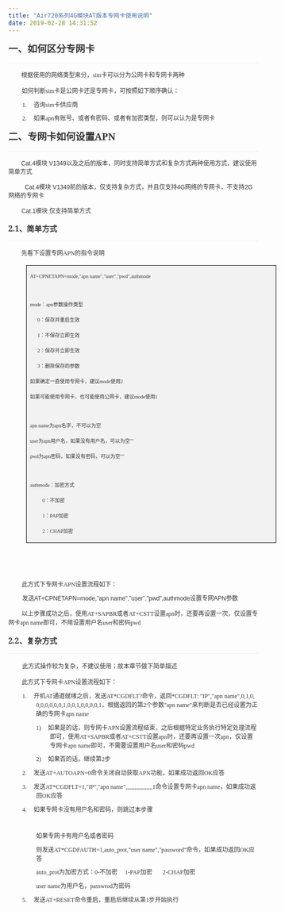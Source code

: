 ```yaml
---
title: "Air720系列4G模块AT版本专网卡使用说明"
date: 2019-02-28 14:31:52
---
```


<div style="border-top: none; border-right: none; border-left: none; border-image: initial; border-bottom: 1pt solid rgb(238, 238, 238); padding: 0cm 0cm 4pt; background-image: initial; background-position: initial; background-size: initial; background-repeat: initial; background-attachment: initial; background-origin: initial; background-clip: initial;">

<p class="MsoNormal" align="left" style="margin-bottom: 7.4pt; background-image: initial; background-position: initial; background-size: initial; background-repeat: initial; background-attachment: initial; background-origin: initial; background-clip: initial; word-break: break-all; border: none; padding: 0cm;"><a name="下载安装"></a><b><span style="font-size:14.5pt;font-family:&quot;微软雅黑&quot;,&quot;sans-serif&quot;;mso-ascii-font-family:
inherit;mso-hansi-font-family:inherit;mso-bidi-font-family:宋体;color:#333333;
mso-font-kerning:18.0pt">一、如何区分专网卡</span></b><b><span lang="EN-US" style="font-size:14.5pt;font-family:&quot;inherit&quot;,&quot;serif&quot;;mso-fareast-font-family:
微软雅黑;mso-bidi-font-family:宋体;color:#333333;mso-font-kerning:18.0pt"><o:p></o:p></span></b></p>

</div><p class="MsoNormal" align="left" style="margin-bottom: 7.4pt; background-image: initial; background-position: initial; background-size: initial; background-repeat: initial; background-attachment: initial; background-origin: initial; background-clip: initial; word-break: break-all;"><span lang="EN-US" style="font-size:6.5pt;font-family:&quot;微软雅黑&quot;,&quot;sans-serif&quot;;mso-bidi-font-family:
宋体;color:#333333;mso-font-kerning:0pt">&nbsp;&nbsp;&nbsp;&nbsp;&nbsp;&nbsp;&nbsp;&nbsp;&nbsp;&nbsp;&nbsp; </span><span style="font-size:9.0pt;font-family:&quot;微软雅黑&quot;,&quot;sans-serif&quot;;mso-bidi-font-family:
宋体;color:#333333;mso-font-kerning:0pt">根据使用的网络类型来分，<span lang="EN-US">sim</span>卡可以分为公网卡和专网卡两种<span lang="EN-US"><o:p></o:p></span></span></p><p class="MsoNormal" align="left" style="margin-bottom: 7.4pt; background-image: initial; background-position: initial; background-size: initial; background-repeat: initial; background-attachment: initial; background-origin: initial; background-clip: initial; word-break: break-all;"><span lang="EN-US" style="font-size:9.0pt;font-family:&quot;微软雅黑&quot;,&quot;sans-serif&quot;;mso-bidi-font-family:
宋体;color:#333333;mso-font-kerning:0pt">&nbsp;&nbsp;&nbsp;&nbsp;&nbsp;&nbsp;&nbsp;&nbsp; </span><span style="font-size:9.0pt;font-family:&quot;微软雅黑&quot;,&quot;sans-serif&quot;;mso-bidi-font-family:
宋体;color:#333333;mso-font-kerning:0pt">如何判断<span lang="EN-US">sim</span>卡是公网卡还是专网卡，可按照如下顺序确认：<span lang="EN-US"><o:p></o:p></span></span></p><p class="MsoListParagraph" align="left" style="margin: 0cm 0cm 7.4pt 42pt; text-indent: -21pt; background-image: initial; background-position: initial; background-size: initial; background-repeat: initial; background-attachment: initial; background-origin: initial; background-clip: initial; word-break: break-all;"><!--[if !supportLists]--><span lang="EN-US" style="font-size:9.0pt;font-family:&quot;微软雅黑&quot;,&quot;sans-serif&quot;;mso-bidi-font-family:
微软雅黑;color:#333333;mso-font-kerning:0pt">1.<span style="font-variant-numeric: normal; font-variant-east-asian: normal; font-stretch: normal; font-size: 7pt; line-height: normal; font-family: &quot;Times New Roman&quot;;">&nbsp;&nbsp;&nbsp;&nbsp;&nbsp; </span></span><!--[endif]--><span style="font-size:9.0pt;font-family:&quot;微软雅黑&quot;,&quot;sans-serif&quot;;mso-bidi-font-family:
宋体;color:#333333;mso-font-kerning:0pt">咨询<span lang="EN-US">sim</span>卡供应商<span lang="EN-US"><o:p></o:p></span></span></p><p class="MsoListParagraph" align="left" style="margin: 0cm 0cm 7.4pt 42pt; text-indent: -21pt; background-image: initial; background-position: initial; background-size: initial; background-repeat: initial; background-attachment: initial; background-origin: initial; background-clip: initial; word-break: break-all;"><!--[if !supportLists]--><span lang="EN-US" style="font-size:9.0pt;font-family:&quot;微软雅黑&quot;,&quot;sans-serif&quot;;mso-bidi-font-family:
微软雅黑;color:#333333;mso-font-kerning:0pt">2.<span style="font-variant-numeric: normal; font-variant-east-asian: normal; font-stretch: normal; font-size: 7pt; line-height: normal; font-family: &quot;Times New Roman&quot;;">&nbsp;&nbsp;&nbsp;&nbsp;&nbsp; </span></span><!--[endif]--><span style="font-size:9.0pt;font-family:&quot;微软雅黑&quot;,&quot;sans-serif&quot;;mso-bidi-font-family:
宋体;color:#333333;mso-font-kerning:0pt">如果<span lang="EN-US">apn</span>有账号、或者有密码、或者有加密类型，则可以认为是专网卡<span lang="EN-US"><o:p></o:p></span></span></p><div style="border-top: none; border-right: none; border-left: none; border-image: initial; border-bottom: 1pt solid rgb(238, 238, 238); padding: 0cm 0cm 4pt; background-image: initial; background-position: initial; background-size: initial; background-repeat: initial; background-attachment: initial; background-origin: initial; background-clip: initial;">

<p class="MsoNormal" align="left" style="margin-bottom: 7.4pt; background-image: initial; background-position: initial; background-size: initial; background-repeat: initial; background-attachment: initial; background-origin: initial; background-clip: initial; word-break: break-all; border: none; padding: 0cm;"><b><span style="font-size:14.5pt;font-family:&quot;微软雅黑&quot;,&quot;sans-serif&quot;;mso-ascii-font-family:
inherit;mso-hansi-font-family:inherit;mso-bidi-font-family:宋体;color:#333333;
mso-font-kerning:18.0pt">二、专网卡如何设置</span></b><b><span lang="EN-US" style="font-size:14.5pt;font-family:&quot;inherit&quot;,&quot;serif&quot;;mso-fareast-font-family:
微软雅黑;mso-bidi-font-family:宋体;color:#333333;mso-font-kerning:18.0pt">APN<o:p></o:p></span></b></p>

</div><p class="MsoNormal" align="left" style="margin-bottom: 7.4pt; background-image: initial; background-position: initial; background-size: initial; background-repeat: initial; background-attachment: initial; background-origin: initial; background-clip: initial; word-break: break-all;"><span lang="EN-US" style="font-size:6.5pt;font-family:&quot;微软雅黑&quot;,&quot;sans-serif&quot;;mso-bidi-font-family:
宋体;color:#333333;mso-font-kerning:0pt">&nbsp; &nbsp; &nbsp; &nbsp; &nbsp; &nbsp;&nbsp;</span><span lang="EN-US" style="color: rgb(51, 51, 51); font-size: 9pt; font-family: 微软雅黑, sans-serif;">Cat.4模块&nbsp;</span><span style="color: rgb(51, 51, 51); font-family: 微软雅黑, sans-serif; font-size: 12px;">V1349</span><span style="color: rgb(51, 51, 51); font-size: 9pt; font-family: 微软雅黑, sans-serif;">以及之后的版本，同时支持简单方式和复杂方式两种使用方式，建议使用简单方式</span></p><p class="MsoNormal" align="left" style="margin-bottom: 7.4pt; color: rgb(51, 51, 51); font-family: &quot;Helvetica Neue&quot;, Helvetica, Arial, &quot;PingFang SC&quot;, &quot;Hiragino Sans GB&quot;, &quot;WenQuanYi Micro Hei&quot;, &quot;Microsoft Yahei&quot;, sans-serif; font-size: 14px; background-image: initial; background-position: initial; background-size: initial; background-repeat: initial; background-attachment: initial; background-origin: initial; background-clip: initial; word-break: break-all;"><span lang="EN-US" style="font-size: 9pt; font-family: 微软雅黑, sans-serif;">&nbsp; &nbsp; &nbsp; &nbsp; &nbsp;&nbsp;</span><span style="font-family: 微软雅黑, sans-serif; font-size: 12px;">Cat.4模块&nbsp;</span><span lang="EN-US" style="font-size: 9pt; font-family: 微软雅黑, sans-serif;">V1349</span><span style="font-size: 9pt; font-family: 微软雅黑, sans-serif;">前的版本，仅支持复杂方式，并且仅支持<span lang="EN-US">4G</span>网络的专网卡，不支持<span lang="EN-US">2G</span>网络的专网卡</span></p><p class="MsoNormal" align="left" style="margin-bottom: 7.4pt; color: rgb(51, 51, 51); font-family: &quot;Helvetica Neue&quot;, Helvetica, Arial, &quot;PingFang SC&quot;, &quot;Hiragino Sans GB&quot;, &quot;WenQuanYi Micro Hei&quot;, &quot;Microsoft Yahei&quot;, sans-serif; font-size: 14px; background-image: initial; background-position: initial; background-size: initial; background-repeat: initial; background-attachment: initial; background-origin: initial; background-clip: initial; word-break: break-all;"><span lang="EN-US" style="font-size: 6.5pt; font-family: 微软雅黑, sans-serif;">&nbsp; &nbsp; &nbsp; &nbsp; &nbsp; &nbsp;</span><span lang="EN-US" style="font-size: 9pt; font-family: 微软雅黑, sans-serif;">Cat.1模块 仅支持</span><span style="font-size: 9pt; font-family: 微软雅黑, sans-serif;">简单方式</span></p><div style="border-top: none; border-right: none; border-left: none; border-image: initial; border-bottom: 1pt solid rgb(238, 238, 238); padding: 0cm 0cm 4pt; background-image: initial; background-position: initial; background-size: initial; background-repeat: initial; background-attachment: initial; background-origin: initial; background-clip: initial;">

<p class="MsoNormal" align="left" style="margin: 12pt 0cm 7.4pt; background-image: initial; background-position: initial; background-size: initial; background-repeat: initial; background-attachment: initial; background-origin: initial; background-clip: initial; word-break: break-all; border: none; padding: 0cm;"><b><span lang="EN-US" style="font-size:11.5pt;font-family:&quot;inherit&quot;,&quot;serif&quot;;mso-fareast-font-family:
微软雅黑;mso-bidi-font-family:宋体;color:#333333;mso-font-kerning:0pt">2.1</span></b><b><span style="font-size:11.5pt;font-family:&quot;微软雅黑&quot;,&quot;sans-serif&quot;;mso-ascii-font-family:
inherit;mso-hansi-font-family:inherit;mso-bidi-font-family:宋体;color:#333333;
mso-font-kerning:0pt">、简单方式</span></b></p>

</div><p class="MsoNormal" align="left" style="margin-bottom: 7.4pt; background-image: initial; background-position: initial; background-size: initial; background-repeat: initial; background-attachment: initial; background-origin: initial; background-clip: initial; word-break: break-all;"><span lang="EN-US" style="font-size:6.5pt;font-family:&quot;微软雅黑&quot;,&quot;sans-serif&quot;;mso-bidi-font-family:
宋体;color:#333333;mso-font-kerning:0pt">&nbsp;&nbsp;&nbsp;&nbsp;&nbsp;&nbsp;&nbsp;&nbsp;&nbsp;&nbsp;&nbsp; </span><span style="font-size:9.0pt;font-family:&quot;微软雅黑&quot;,&quot;sans-serif&quot;;mso-bidi-font-family:
宋体;color:#333333;mso-font-kerning:0pt">先看下设置专网<span lang="EN-US">APN</span>的指令说明<span lang="EN-US"><o:p></o:p></span></span></p><table class="MsoTableGrid" border="1" cellspacing="0" cellpadding="0" style="margin-left: 26.7pt; background: rgb(242, 242, 242); border: none;">
 <tbody><tr>
  <td width="666" valign="top" style="width:399.4pt;border:solid black 1.0pt;
  mso-border-themecolor:text1;mso-border-alt:solid black .5pt;mso-border-themecolor:
  text1;padding:0cm 5.4pt 0cm 5.4pt">
  <p class="MsoNormal" align="left" style="word-break: break-all;"><span lang="EN-US" style="font-size:7.5pt;font-family:
  &quot;微软雅黑&quot;,&quot;sans-serif&quot;;mso-bidi-font-family:宋体;color:#333333;mso-font-kerning:
  0pt">AT+CPNETAPN=mode,"apn name","user","pwd",authmode<o:p></o:p></span></p>
  <p class="MsoNormal" align="left" style="word-break: break-all;"><span lang="EN-US" style="font-size:7.5pt;font-family:
  &quot;微软雅黑&quot;,&quot;sans-serif&quot;;mso-bidi-font-family:宋体;color:#333333;mso-font-kerning:
  0pt"><o:p>&nbsp;</o:p></span></p>
  <p class="MsoNormal" align="left" style="word-break: break-all;"><span lang="EN-US" style="font-size:7.5pt;font-family:
  &quot;微软雅黑&quot;,&quot;sans-serif&quot;;mso-bidi-font-family:宋体;color:#333333;mso-font-kerning:
  0pt">mode</span><span style="font-size:7.5pt;font-family:&quot;微软雅黑&quot;,&quot;sans-serif&quot;;
  mso-bidi-font-family:宋体;color:#333333;mso-font-kerning:0pt">：<span lang="EN-US">apn</span>参数操作类型<span lang="EN-US"><o:p></o:p></span></span></p>
  <p class="MsoNormal" align="left" style="word-break: break-all;"><span lang="EN-US" style="font-size:7.5pt;font-family:
  &quot;微软雅黑&quot;,&quot;sans-serif&quot;;mso-bidi-font-family:宋体;color:#333333;mso-font-kerning:
  0pt">&nbsp;&nbsp;&nbsp;&nbsp;&nbsp; 0</span><span style="font-size:7.5pt;font-family:&quot;微软雅黑&quot;,&quot;sans-serif&quot;;mso-bidi-font-family:
  宋体;color:#333333;mso-font-kerning:0pt">：保存并重启生效<span lang="EN-US"><o:p></o:p></span></span></p>
  <p class="MsoNormal" align="left" style="word-break: break-all;"><span lang="EN-US" style="font-size:7.5pt;font-family:
  &quot;微软雅黑&quot;,&quot;sans-serif&quot;;mso-bidi-font-family:宋体;color:#333333;mso-font-kerning:
  0pt">&nbsp;&nbsp;&nbsp;&nbsp;&nbsp; 1</span><span style="font-size:7.5pt;font-family:&quot;微软雅黑&quot;,&quot;sans-serif&quot;;mso-bidi-font-family:
  宋体;color:#333333;mso-font-kerning:0pt">：不保存立即生效<span lang="EN-US"><o:p></o:p></span></span></p>
  <p class="MsoNormal" align="left" style="word-break: break-all;"><span lang="EN-US" style="font-size:7.5pt;font-family:
  &quot;微软雅黑&quot;,&quot;sans-serif&quot;;mso-bidi-font-family:宋体;color:#333333;mso-font-kerning:
  0pt">&nbsp;&nbsp;&nbsp;&nbsp;&nbsp; 2</span><span style="font-size:7.5pt;font-family:&quot;微软雅黑&quot;,&quot;sans-serif&quot;;mso-bidi-font-family:
  宋体;color:#333333;mso-font-kerning:0pt">：保存并立即生效<span lang="EN-US"><o:p></o:p></span></span></p>
  <p class="MsoNormal" align="left" style="word-break: break-all;"><span lang="EN-US" style="font-size:7.5pt;font-family:
  &quot;微软雅黑&quot;,&quot;sans-serif&quot;;mso-bidi-font-family:宋体;color:#333333;mso-font-kerning:
  0pt">&nbsp;&nbsp;&nbsp;&nbsp;&nbsp; 3</span><span style="font-size:7.5pt;font-family:&quot;微软雅黑&quot;,&quot;sans-serif&quot;;mso-bidi-font-family:
  宋体;color:#333333;mso-font-kerning:0pt">：删除保存的参数<span lang="EN-US"><o:p></o:p></span></span></p>
  <p class="MsoNormal" align="left" style="word-break: break-all;"><span style="font-size:7.5pt;font-family:&quot;微软雅黑&quot;,&quot;sans-serif&quot;;
  mso-bidi-font-family:宋体;color:#333333;mso-font-kerning:0pt">如果确定一直使用专网卡，建议<span lang="EN-US">mode</span>使用<span lang="EN-US">2<o:p></o:p></span></span></p>
  <p class="MsoNormal" align="left" style="word-break: break-all;"><span style="font-size:7.5pt;font-family:&quot;微软雅黑&quot;,&quot;sans-serif&quot;;
  mso-bidi-font-family:宋体;color:#333333;mso-font-kerning:0pt">如果可能使用专网卡，也可能使用公网卡，建议<span lang="EN-US">mode</span>使用<span lang="EN-US">1<o:p></o:p></span></span></p>
  <p class="MsoNormal" align="left" style="word-break: break-all;"><span lang="EN-US" style="font-size:7.5pt;font-family:
  &quot;微软雅黑&quot;,&quot;sans-serif&quot;;mso-bidi-font-family:宋体;color:#333333;mso-font-kerning:
  0pt"><o:p>&nbsp;</o:p></span></p>
  <p class="MsoNormal" align="left" style="word-break: break-all;"><span lang="EN-US" style="font-size:7.5pt;font-family:
  &quot;微软雅黑&quot;,&quot;sans-serif&quot;;mso-bidi-font-family:宋体;color:#333333;mso-font-kerning:
  0pt">apn name</span><span style="font-size:7.5pt;font-family:&quot;微软雅黑&quot;,&quot;sans-serif&quot;;
  mso-bidi-font-family:宋体;color:#333333;mso-font-kerning:0pt">为<span lang="EN-US">apn</span>名字，不可以为空<span lang="EN-US"><o:p></o:p></span></span></p>
  <p class="MsoNormal" align="left" style="word-break: break-all;"><span lang="EN-US" style="font-size:7.5pt;font-family:
  &quot;微软雅黑&quot;,&quot;sans-serif&quot;;mso-bidi-font-family:宋体;color:#333333;mso-font-kerning:
  0pt">user</span><span style="font-size:7.5pt;font-family:&quot;微软雅黑&quot;,&quot;sans-serif&quot;;
  mso-bidi-font-family:宋体;color:#333333;mso-font-kerning:0pt">为<span lang="EN-US">apn</span>用户名，如果没有用户名，可以为空<span lang="EN-US">""<o:p></o:p></span></span></p>
  <p class="MsoNormal" align="left" style="word-break: break-all;"><span lang="EN-US" style="font-size:7.5pt;font-family:
  &quot;微软雅黑&quot;,&quot;sans-serif&quot;;mso-bidi-font-family:宋体;color:#333333;mso-font-kerning:
  0pt">pwd</span><span style="font-size:7.5pt;font-family:&quot;微软雅黑&quot;,&quot;sans-serif&quot;;
  mso-bidi-font-family:宋体;color:#333333;mso-font-kerning:0pt">为<span lang="EN-US">apn</span>密码，如果没有密码，可以为空<span lang="EN-US">""<o:p></o:p></span></span></p>
  <p class="MsoNormal" align="left" style="word-break: break-all;"><span lang="EN-US" style="font-size:7.5pt;font-family:
  &quot;微软雅黑&quot;,&quot;sans-serif&quot;;mso-bidi-font-family:宋体;color:#333333;mso-font-kerning:
  0pt"><o:p>&nbsp;</o:p></span></p>
  <p class="MsoNormal" align="left" style="word-break: break-all;"><span lang="EN-US" style="font-size:7.5pt;font-family:
  &quot;微软雅黑&quot;,&quot;sans-serif&quot;;mso-bidi-font-family:宋体;color:#333333;mso-font-kerning:
  0pt">authmode</span><span style="font-size:7.5pt;font-family:&quot;微软雅黑&quot;,&quot;sans-serif&quot;;
  mso-bidi-font-family:宋体;color:#333333;mso-font-kerning:0pt">：加密方式<span lang="EN-US"><o:p></o:p></span></span></p>
  <p class="MsoNormal" align="left" style="word-break: break-all;"><span lang="EN-US" style="font-size:7.5pt;font-family:
  &quot;微软雅黑&quot;,&quot;sans-serif&quot;;mso-bidi-font-family:宋体;color:#333333;mso-font-kerning:
  0pt">&nbsp;&nbsp;&nbsp;&nbsp;&nbsp;&nbsp;&nbsp;&nbsp;&nbsp; 0</span><span style="font-size:7.5pt;font-family:&quot;微软雅黑&quot;,&quot;sans-serif&quot;;mso-bidi-font-family:
  宋体;color:#333333;mso-font-kerning:0pt">：不加密<span lang="EN-US"><o:p></o:p></span></span></p>
  <p class="MsoNormal" align="left" style="word-break: break-all;"><span lang="EN-US" style="font-size:7.5pt;font-family:
  &quot;微软雅黑&quot;,&quot;sans-serif&quot;;mso-bidi-font-family:宋体;color:#333333;mso-font-kerning:
  0pt">&nbsp;&nbsp;&nbsp;&nbsp;&nbsp;&nbsp;&nbsp;&nbsp;&nbsp; 1</span><span style="font-size:7.5pt;font-family:&quot;微软雅黑&quot;,&quot;sans-serif&quot;;mso-bidi-font-family:
  宋体;color:#333333;mso-font-kerning:0pt">：<span lang="EN-US">PAP</span>加密<span lang="EN-US"><o:p></o:p></span></span></p>
  <p class="MsoNormal" align="left" style="word-break: break-all;"><span lang="EN-US" style="font-size:7.5pt;font-family:
  &quot;微软雅黑&quot;,&quot;sans-serif&quot;;mso-bidi-font-family:宋体;color:#333333;mso-font-kerning:
  0pt">&nbsp;&nbsp;&nbsp;&nbsp;&nbsp;&nbsp;&nbsp;&nbsp;&nbsp; 2</span><span style="font-size:7.5pt;font-family:&quot;微软雅黑&quot;,&quot;sans-serif&quot;;mso-bidi-font-family:
  宋体;color:#333333;mso-font-kerning:0pt">：<span lang="EN-US">CHAP</span>加密</span><span lang="EN-US" style="font-size:9.0pt;font-family:&quot;微软雅黑&quot;,&quot;sans-serif&quot;;mso-bidi-font-family:
  宋体;color:#333333;mso-font-kerning:0pt"><o:p></o:p></span></p>
  </td>
 </tr>
</tbody></table><p class="MsoNormal" align="left" style="background-image: initial; background-position: initial; background-size: initial; background-repeat: initial; background-attachment: initial; background-origin: initial; background-clip: initial; word-break: break-all;"><span lang="EN-US" style="font-size:9.0pt;
font-family:&quot;微软雅黑&quot;,&quot;sans-serif&quot;;mso-bidi-font-family:宋体;color:#333333;
mso-font-kerning:0pt">&nbsp;&nbsp;&nbsp;&nbsp;&nbsp;&nbsp;&nbsp;&nbsp; <o:p></o:p></span></p><p class="MsoNormal" align="left" style="margin-bottom: 7.4pt; background-image: initial; background-position: initial; background-size: initial; background-repeat: initial; background-attachment: initial; background-origin: initial; background-clip: initial; word-break: break-all;"><span lang="EN-US" style="font-size:9.0pt;font-family:&quot;微软雅黑&quot;,&quot;sans-serif&quot;;mso-bidi-font-family:
宋体;color:#333333;mso-font-kerning:0pt"><o:p>&nbsp;</o:p></span></p><p class="MsoNormal" align="left" style="margin-bottom: 7.4pt; background-image: initial; background-position: initial; background-size: initial; background-repeat: initial; background-attachment: initial; background-origin: initial; background-clip: initial; word-break: break-all;"><span lang="EN-US" style="font-size:9.0pt;font-family:&quot;微软雅黑&quot;,&quot;sans-serif&quot;;mso-bidi-font-family:
宋体;color:#333333;mso-font-kerning:0pt">&nbsp;&nbsp;&nbsp;&nbsp;&nbsp;&nbsp;&nbsp;&nbsp; </span><span style="font-size:9.0pt;font-family:&quot;微软雅黑&quot;,&quot;sans-serif&quot;;mso-bidi-font-family:
宋体;color:#333333;mso-font-kerning:0pt">此方式下专网卡<span lang="EN-US">APN</span>设置流程如下：<span lang="EN-US"><o:p></o:p></span></span></p><p class="MsoListParagraph" align="left" style="margin: 0cm 0cm 7.4pt 42pt; text-indent: -21pt; background-image: initial; background-position: initial; background-size: initial; background-repeat: initial; background-attachment: initial; background-origin: initial; background-clip: initial; word-break: break-all;"><span style="color: rgb(51, 51, 51); font-family: 微软雅黑, sans-serif; font-size: 9pt; text-indent: -21pt;">发送</span><span lang="EN-US" style="color: rgb(51, 51, 51); font-family: 微软雅黑, sans-serif; font-size: 9pt; text-indent: -21pt;">AT+CPNETAPN=mode,"apn
name","user","pwd",authmode</span><span style="color: rgb(51, 51, 51); font-family: 微软雅黑, sans-serif; font-size: 9pt; text-indent: -21pt;">设置专网</span><span lang="EN-US" style="color: rgb(51, 51, 51); font-family: 微软雅黑, sans-serif; font-size: 9pt; text-indent: -21pt;">APN</span><span style="color: rgb(51, 51, 51); font-family: 微软雅黑, sans-serif; font-size: 9pt; text-indent: -21pt;">参数</span><br></p><p class="MsoNormal" align="left" style="margin-bottom: 7.4pt; background-image: initial; background-position: initial; background-size: initial; background-repeat: initial; background-attachment: initial; background-origin: initial; background-clip: initial; word-break: break-all;"><span lang="EN-US" style="font-size:9.0pt;font-family:&quot;微软雅黑&quot;,&quot;sans-serif&quot;;mso-bidi-font-family:
宋体;color:#333333;mso-font-kerning:0pt">&nbsp;&nbsp;&nbsp;&nbsp;&nbsp;&nbsp;&nbsp;&nbsp; </span><span style="font-size:9.0pt;font-family:&quot;微软雅黑&quot;,&quot;sans-serif&quot;;mso-bidi-font-family:
宋体;color:#333333;mso-font-kerning:0pt">以上步骤成功之后，使用<span lang="EN-US">AT+SAPBR</span>或者<span lang="EN-US">AT+CSTT</span>设置<span lang="EN-US">apn</span>时，还要再设置一次，仅设置专网卡<span lang="EN-US">apn name</span>即可，不用设置用户名<span lang="EN-US">user</span>和密码<span lang="EN-US">pwd<o:p></o:p></span></span></p><div style="border-top: none; border-right: none; border-left: none; border-image: initial; border-bottom: 1pt solid rgb(238, 238, 238); padding: 0cm 0cm 4pt; background-image: initial; background-position: initial; background-size: initial; background-repeat: initial; background-attachment: initial; background-origin: initial; background-clip: initial;">

<p class="MsoNormal" align="left" style="margin: 12pt 0cm 7.4pt; background-image: initial; background-position: initial; background-size: initial; background-repeat: initial; background-attachment: initial; background-origin: initial; background-clip: initial; word-break: break-all; border: none; padding: 0cm;"><b><span lang="EN-US" style="font-size:11.5pt;font-family:&quot;inherit&quot;,&quot;serif&quot;;mso-fareast-font-family:
微软雅黑;mso-bidi-font-family:宋体;color:#333333;mso-font-kerning:0pt">2.2</span></b><b><span style="font-size:11.5pt;font-family:&quot;微软雅黑&quot;,&quot;sans-serif&quot;;mso-ascii-font-family:
inherit;mso-hansi-font-family:inherit;mso-bidi-font-family:宋体;color:#333333;
mso-font-kerning:0pt">、复杂方式</span></b><b><span lang="EN-US" style="font-size:
11.5pt;font-family:&quot;inherit&quot;,&quot;serif&quot;;mso-fareast-font-family:微软雅黑;mso-bidi-font-family:
宋体;color:#333333;mso-font-kerning:0pt"><o:p></o:p></span></b></p>

</div><p class="MsoNormal" align="left" style="margin-bottom: 7.4pt; background-image: initial; background-position: initial; background-size: initial; background-repeat: initial; background-attachment: initial; background-origin: initial; background-clip: initial; word-break: break-all;"><b><span lang="EN-US" style="font-size:11.5pt;font-family:&quot;inherit&quot;,&quot;serif&quot;;mso-fareast-font-family:
微软雅黑;mso-bidi-font-family:宋体;color:#333333;mso-font-kerning:0pt">&nbsp;&nbsp;&nbsp;&nbsp;&nbsp;&nbsp; </span></b><span style="font-size:9.0pt;
font-family:&quot;微软雅黑&quot;,&quot;sans-serif&quot;;mso-bidi-font-family:宋体;color:#333333;
mso-font-kerning:0pt">此方式操作较为复杂，不建议使用；故本章节做下简单描述<span lang="EN-US"><o:p></o:p></span></span></p><p class="MsoNormal" align="left" style="margin-bottom: 7.4pt; background-image: initial; background-position: initial; background-size: initial; background-repeat: initial; background-attachment: initial; background-origin: initial; background-clip: initial; word-break: break-all;"><span lang="EN-US" style="font-size:9.0pt;font-family:&quot;微软雅黑&quot;,&quot;sans-serif&quot;;mso-bidi-font-family:
宋体;color:#333333;mso-font-kerning:0pt">&nbsp;&nbsp;&nbsp;&nbsp;&nbsp;&nbsp;&nbsp;&nbsp; </span><span style="font-size:9.0pt;font-family:&quot;微软雅黑&quot;,&quot;sans-serif&quot;;mso-bidi-font-family:
宋体;color:#333333;mso-font-kerning:0pt">此方式下专网卡<span lang="EN-US">APN</span>设置流程如下：<span lang="EN-US"><o:p></o:p></span></span></p><p class="MsoListParagraph" align="left" style="margin: 0cm 0cm 7.4pt 42pt; text-indent: -21pt; background-image: initial; background-position: initial; background-size: initial; background-repeat: initial; background-attachment: initial; background-origin: initial; background-clip: initial; word-break: break-all;"><!--[if !supportLists]--><span lang="EN-US" style="font-size:9.0pt;font-family:&quot;微软雅黑&quot;,&quot;sans-serif&quot;;mso-bidi-font-family:
微软雅黑;color:#333333;mso-font-kerning:0pt">1.<span style="font-variant-numeric: normal; font-variant-east-asian: normal; font-stretch: normal; font-size: 7pt; line-height: normal; font-family: &quot;Times New Roman&quot;;">&nbsp;&nbsp;&nbsp;&nbsp;&nbsp; </span></span><!--[endif]--><span style="font-size:9.0pt;font-family:&quot;微软雅黑&quot;,&quot;sans-serif&quot;;mso-bidi-font-family:
宋体;color:#333333;mso-font-kerning:0pt">开机<span lang="EN-US">AT</span>通道就绪之后，发送<span lang="EN-US">AT*CGDFLT?</span>命令，返回<span lang="EN-US">*CGDFLT:
"IP","apn name",0,1,0,0,0,0,0,0,0,1,0,0,1,0,0,0,0,1</span>，根据返回的第<span lang="EN-US">2</span>个参数<span lang="EN-US">"apn name"</span>来判断是否已经设置为正确的专网卡<span lang="EN-US">apn name<o:p></o:p></span></span></p><p class="MsoListParagraph" align="left" style="margin: 0cm 0cm 7.4pt 63pt; text-indent: -21pt; background-image: initial; background-position: initial; background-size: initial; background-repeat: initial; background-attachment: initial; background-origin: initial; background-clip: initial; word-break: break-all;"><!--[if !supportLists]--><span lang="EN-US" style="font-size:9.0pt;font-family:&quot;微软雅黑&quot;,&quot;sans-serif&quot;;mso-bidi-font-family:
微软雅黑;color:#333333;mso-font-kerning:0pt">1)<span style="font-variant-numeric: normal; font-variant-east-asian: normal; font-stretch: normal; font-size: 7pt; line-height: normal; font-family: &quot;Times New Roman&quot;;">&nbsp;&nbsp;&nbsp;&nbsp;&nbsp; </span></span><!--[endif]--><span style="font-size:9.0pt;font-family:&quot;微软雅黑&quot;,&quot;sans-serif&quot;;mso-bidi-font-family:
宋体;color:#333333;mso-font-kerning:0pt">如果是的话，则专网卡<span lang="EN-US">APN</span>设置流程结束，之后根据特定业务执行特定处理流程即可，使用<span lang="EN-US">AT+SAPBR</span>或者<span lang="EN-US">AT+CSTT</span>设置<span lang="EN-US">apn</span>时，还要再设置一次<span lang="EN-US">apn</span>，仅设置专网卡<span lang="EN-US">apn name</span>即可，不需要设置用户名<span lang="EN-US">user</span>和密码<span lang="EN-US">pwd<o:p></o:p></span></span></p><p class="MsoListParagraph" align="left" style="margin: 0cm 0cm 7.4pt 63pt; text-indent: -21pt; background-image: initial; background-position: initial; background-size: initial; background-repeat: initial; background-attachment: initial; background-origin: initial; background-clip: initial; word-break: break-all;"><!--[if !supportLists]--><span lang="EN-US" style="font-size:9.0pt;font-family:&quot;微软雅黑&quot;,&quot;sans-serif&quot;;mso-bidi-font-family:
微软雅黑;color:#333333;mso-font-kerning:0pt">2)<span style="font-variant-numeric: normal; font-variant-east-asian: normal; font-stretch: normal; font-size: 7pt; line-height: normal; font-family: &quot;Times New Roman&quot;;">&nbsp;&nbsp;&nbsp;&nbsp;&nbsp; </span></span><!--[endif]--><span style="font-size:9.0pt;font-family:&quot;微软雅黑&quot;,&quot;sans-serif&quot;;mso-bidi-font-family:
宋体;color:#333333;mso-font-kerning:0pt">如果否的话，继续第<span lang="EN-US">2</span>步<span lang="EN-US"><o:p></o:p></span></span></p><p class="MsoListParagraph" align="left" style="margin: 0cm 0cm 7.4pt 42pt; text-indent: -21pt; background-image: initial; background-position: initial; background-size: initial; background-repeat: initial; background-attachment: initial; background-origin: initial; background-clip: initial; word-break: break-all;"><!--[if !supportLists]--><span lang="EN-US" style="font-size:9.0pt;font-family:&quot;微软雅黑&quot;,&quot;sans-serif&quot;;mso-bidi-font-family:
微软雅黑;color:#333333;mso-font-kerning:0pt">2.<span style="font-variant-numeric: normal; font-variant-east-asian: normal; font-stretch: normal; font-size: 7pt; line-height: normal; font-family: &quot;Times New Roman&quot;;">&nbsp;&nbsp;&nbsp;&nbsp;&nbsp; </span></span><!--[endif]--><span style="font-size:9.0pt;font-family:&quot;微软雅黑&quot;,&quot;sans-serif&quot;;mso-bidi-font-family:
宋体;color:#333333;mso-font-kerning:0pt">发送<span lang="EN-US">AT+AUTOAPN=0</span>命令关闭自动获取<span lang="EN-US">APN</span>功能，如果成功返回<span lang="EN-US">OK</span>应答<span lang="EN-US"><o:p></o:p></span></span></p><p class="MsoListParagraph" align="left" style="margin: 0cm 0cm 7.4pt 42pt; text-indent: -21pt; background-image: initial; background-position: initial; background-size: initial; background-repeat: initial; background-attachment: initial; background-origin: initial; background-clip: initial; word-break: break-all;"><!--[if !supportLists]--><span lang="EN-US" style="font-size:9.0pt;font-family:&quot;微软雅黑&quot;,&quot;sans-serif&quot;;mso-bidi-font-family:
微软雅黑;color:#333333;mso-font-kerning:0pt">3.<span style="font-variant-numeric: normal; font-variant-east-asian: normal; font-stretch: normal; font-size: 7pt; line-height: normal; font-family: &quot;Times New Roman&quot;;">&nbsp;&nbsp;&nbsp;&nbsp;&nbsp; </span></span><!--[endif]--><span style="font-size:9.0pt;font-family:&quot;微软雅黑&quot;,&quot;sans-serif&quot;;mso-bidi-font-family:
宋体;color:#333333;mso-font-kerning:0pt">发送<span lang="EN-US">AT*CGDFLT=1,"IP","apn
name",,,,,,,,,,,,,,,,,,1</span>命令设置专网卡<span lang="EN-US">apn name</span>，如果成功返回<span lang="EN-US">OK</span>应答<span lang="EN-US"><o:p></o:p></span></span></p><p class="MsoListParagraph" align="left" style="margin: 0cm 0cm 7.4pt 42pt; text-indent: -21pt; background-image: initial; background-position: initial; background-size: initial; background-repeat: initial; background-attachment: initial; background-origin: initial; background-clip: initial; word-break: break-all;"><!--[if !supportLists]--><span lang="EN-US" style="font-size:9.0pt;font-family:&quot;微软雅黑&quot;,&quot;sans-serif&quot;;mso-bidi-font-family:
微软雅黑;color:#333333;mso-font-kerning:0pt">4.<span style="font-variant-numeric: normal; font-variant-east-asian: normal; font-stretch: normal; font-size: 7pt; line-height: normal; font-family: &quot;Times New Roman&quot;;">&nbsp;&nbsp;&nbsp;&nbsp;&nbsp; </span></span><!--[endif]--><span style="font-size:9.0pt;font-family:&quot;微软雅黑&quot;,&quot;sans-serif&quot;;mso-bidi-font-family:
宋体;color:#333333;mso-font-kerning:0pt">如果专网卡没有用户名和密码，则跳过本步骤<span lang="EN-US"><o:p></o:p></span></span></p><p class="MsoListParagraph" align="left" style="margin: 0cm 0cm 7.4pt 42pt; text-indent: 0cm; background-image: initial; background-position: initial; background-size: initial; background-repeat: initial; background-attachment: initial; background-origin: initial; background-clip: initial; word-break: break-all;"><span lang="EN-US" style="font-size:9.0pt;font-family:&quot;微软雅黑&quot;,&quot;sans-serif&quot;;
mso-bidi-font-family:宋体;color:#333333;mso-font-kerning:0pt"><o:p>&nbsp;</o:p></span></p><p class="MsoListParagraph" align="left" style="margin: 0cm 0cm 7.4pt 42pt; text-indent: 0cm; background-image: initial; background-position: initial; background-size: initial; background-repeat: initial; background-attachment: initial; background-origin: initial; background-clip: initial; word-break: break-all;"><span style="font-size:9.0pt;font-family:&quot;微软雅黑&quot;,&quot;sans-serif&quot;;
mso-bidi-font-family:宋体;color:#333333;mso-font-kerning:0pt">如果专网卡有用户名或者密码<span lang="EN-US"><o:p></o:p></span></span></p><p class="MsoListParagraph" align="left" style="margin: 0cm 0cm 7.4pt 42pt; text-indent: 0cm; background-image: initial; background-position: initial; background-size: initial; background-repeat: initial; background-attachment: initial; background-origin: initial; background-clip: initial; word-break: break-all;"><span style="font-size:9.0pt;font-family:&quot;微软雅黑&quot;,&quot;sans-serif&quot;;
mso-bidi-font-family:宋体;color:#333333;mso-font-kerning:0pt">则发送<span lang="EN-US">AT*CGDFAUTH=1,auto_prot,"user name","password"</span>命令，如果成功返回<span lang="EN-US">OK</span>应答<span lang="EN-US"><o:p></o:p></span></span></p><p class="MsoListParagraph" align="left" style="margin: 0cm 0cm 7.4pt 42pt; text-indent: 0cm; background-image: initial; background-position: initial; background-size: initial; background-repeat: initial; background-attachment: initial; background-origin: initial; background-clip: initial; word-break: break-all;"><span lang="EN-US" style="font-size:9.0pt;font-family:&quot;微软雅黑&quot;,&quot;sans-serif&quot;;
mso-bidi-font-family:宋体;color:#333333;mso-font-kerning:0pt">auto_prot</span><span style="font-size:9.0pt;font-family:&quot;微软雅黑&quot;,&quot;sans-serif&quot;;mso-bidi-font-family:
宋体;color:#333333;mso-font-kerning:0pt">为加密方式：<span lang="EN-US">0-</span>不加密<span lang="EN-US">&nbsp;&nbsp;&nbsp;&nbsp; 1-PAP</span>加密<span lang="EN-US">&nbsp;&nbsp;&nbsp;&nbsp;&nbsp;&nbsp; 2-CHAP</span>加密<span lang="EN-US"><o:p></o:p></span></span></p><p class="MsoListParagraph" align="left" style="margin: 0cm 0cm 7.4pt 42pt; text-indent: 0cm; background-image: initial; background-position: initial; background-size: initial; background-repeat: initial; background-attachment: initial; background-origin: initial; background-clip: initial; word-break: break-all;"><span lang="EN-US" style="font-size:9.0pt;font-family:&quot;微软雅黑&quot;,&quot;sans-serif&quot;;
mso-bidi-font-family:宋体;color:#333333;mso-font-kerning:0pt">user name</span><span style="font-size:9.0pt;font-family:&quot;微软雅黑&quot;,&quot;sans-serif&quot;;mso-bidi-font-family:
宋体;color:#333333;mso-font-kerning:0pt">为用户名，<span lang="EN-US">passwrod</span>为密码<span lang="EN-US"><o:p></o:p></span></span></p><p class="MsoListParagraph" align="left" style="margin: 0cm 0cm 7.4pt 42pt; text-indent: -21pt; background-image: initial; background-position: initial; background-size: initial; background-repeat: initial; background-attachment: initial; background-origin: initial; background-clip: initial; word-break: break-all;"><!--[if !supportLists]--><span lang="EN-US" style="font-size:9.0pt;font-family:&quot;微软雅黑&quot;,&quot;sans-serif&quot;;mso-bidi-font-family:
微软雅黑;color:#333333;mso-font-kerning:0pt">5.<span style="font-variant-numeric: normal; font-variant-east-asian: normal; font-stretch: normal; font-size: 7pt; line-height: normal; font-family: &quot;Times New Roman&quot;;">&nbsp;&nbsp;&nbsp;&nbsp;&nbsp; </span></span><!--[endif]--><span style="font-size:9.0pt;font-family:&quot;微软雅黑&quot;,&quot;sans-serif&quot;;mso-bidi-font-family:
宋体;color:#333333;mso-font-kerning:0pt">发送<span lang="EN-US">AT+RESET</span>命令重启，重启后继续从第<span lang="EN-US">1</span>步开始执行<span lang="EN-US"><o:p></o:p></span></span></p><p class="MsoListParagraph" align="left" style="margin: 0cm 0cm 7.4pt 42pt; text-indent: 0cm; background-image: initial; background-position: initial; background-size: initial; background-repeat: initial; background-attachment: initial; background-origin: initial; background-clip: initial; word-break: break-all;"><span lang="EN-US" style="font-size:9.0pt;font-family:&quot;微软雅黑&quot;,&quot;sans-serif&quot;;
mso-bidi-font-family:宋体;color:#333333;mso-font-kerning:0pt"><o:p>&nbsp;</o:p></span></p><p>

































































</p><p class="MsoNormal" align="left" style="margin-bottom: 7.4pt; background-image: initial; background-position: initial; background-size: initial; background-repeat: initial; background-attachment: initial; background-origin: initial; background-clip: initial; word-break: break-all;"><span lang="EN-US" style="font-size:9.0pt;font-family:&quot;微软雅黑&quot;,&quot;sans-serif&quot;;mso-bidi-font-family:
宋体;color:#333333;mso-font-kerning:0pt"><o:p>&nbsp;</o:p></span></p>
